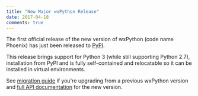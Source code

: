 ```yaml
---
title: "New Major wxPython Release"
date: 2017-04-18
comments: true
---
```


The first official release of the new version of wxPython (code name Phoenix)
has just been released to [PyPI](https://pypi.python.org/pypi/wxPython/4.0.0a1).

This release brings support for Python 3 (while still supporting Python 2.7),
installation from PyPI and is fully self-contained and relocatable so it can
be installed in virtual environments.

See [migration guide](https://wxpython.org/Phoenix/docs/html/MigrationGuide.html)
if you're upgrading from a previous wxPython version and [full API
documentation](https://wxpython.org/Phoenix/docs/html/main.html) for the new
version.
